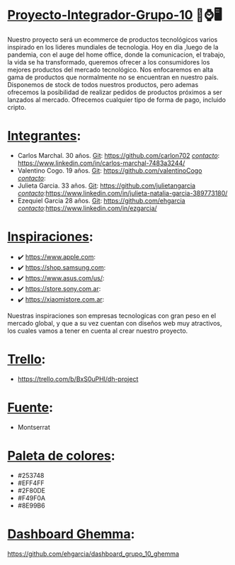 # <ins>Proyecto-Integrador-Grupo-10</ins> 📱⌚🖥️

Nuestro proyecto será un ecommerce de productos tecnológicos varios inspirado en los lideres mundiales de tecnologia.
Hoy en dia ,luego de la pandemia, con el auge del home office, donde la comunicacion, el trabajo, la vida se ha transformado, queremos ofrecer a los consumidores los mejores productos del mercado tecnológico. Nos enfocaremos en alta gama de productos que normalmente no se encuentran en nuestro país. Disponemos de stock de todos nuestros productos, pero ademas ofrecemos la posibilidad de realizar pedidos de productos próximos a ser lanzados al mercado.
Ofrecemos cualquier tipo de forma de pago, incluido cripto.


# <ins>Integrantes</ins>:
- Carlos Marchal. 30 años. <ins>Git</ins>: https://github.com/carlon702 <ins>*contacto*</ins>: https://www.linkedin.com/in/carlos-marchal-7483a3244/
- Valentino Cogo. 19 años. <ins>Git</ins>: https://github.com/valentinoCogo <ins>*contacto*</ins>:
- Julieta Garcia. 33 años. <ins>Git</ins>: https://github.com/julietangarcia <ins>*contacto*</ins>:https://www.linkedin.com/in/julieta-natalia-garcia-389773180/
- Ezequiel Garcia 28 años. <ins>Git</ins>: https://github.com/ehgarcia <ins>*contacto*</ins>:https://www.linkedin.com/in/ezgarcia/

# <ins>Inspiraciones</ins>:
- ✔️ https://www.apple.com: 
- ✔️ https://shop.samsung.com: 
- ✔️ https://www.asus.com/us/:
- ✔️ https://store.sony.com.ar:
- ✔️ https://xiaomistore.com.ar:

Nuestras inspiraciones son empresas tecnologicas con gran peso en el mercado global, y que a su vez cuentan con diseños web muy atractivos, los cuales vamos a tener en cuenta al crear nuestro proyecto.

# <ins>Trello</ins>: 
- https://trello.com/b/BxS0uPHl/dh-project


# <ins>Fuente</ins>: 
- Montserrat

# <ins>Paleta de colores</ins>:
- #253748
- #EFF4FF
- #2F80DE
- #F49F0A
- #8E99B6

# <ins>Dashboard Ghemma</ins>: 
https://github.com/ehgarcia/dashboard_grupo_10_ghemma